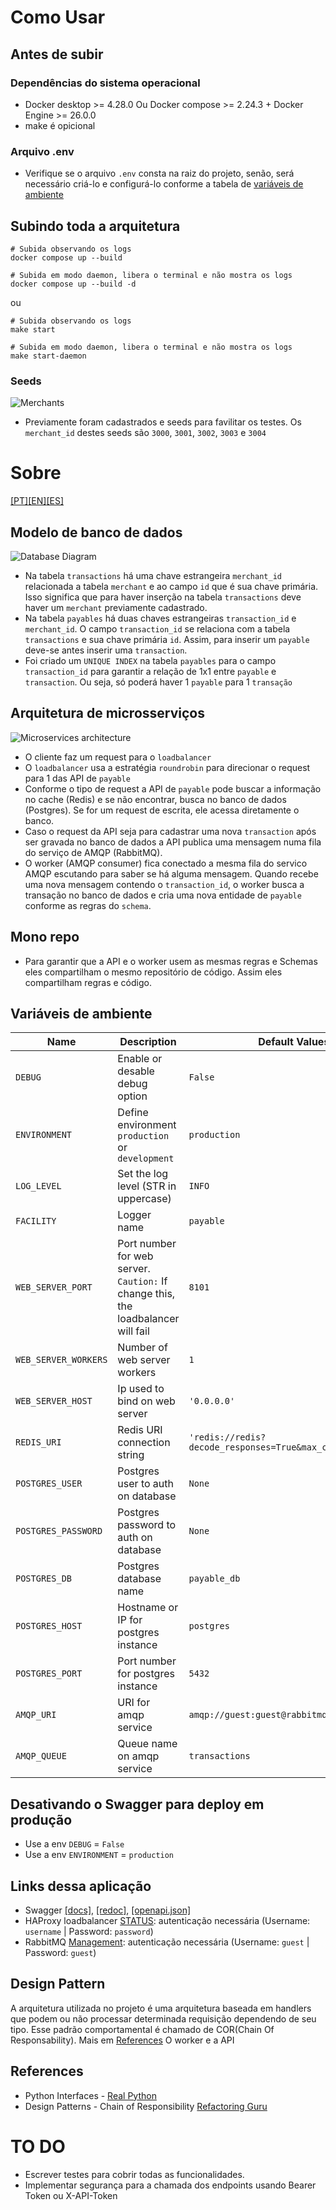 # Como Usar
## Antes de subir
### Dependências do sistema operacional
 - Docker desktop >= 4.28.0 Ou Docker compose >= 2.24.3 + Docker Engine >= 26.0.0
 - make é opicional
### Arquivo .env
 - Verifique se o arquivo `.env` consta na raiz do projeto, senão, será necessário criá-lo e configurá-lo conforme a tabela de [variáveis de ambiente](#variáveis-de-ambiente)

## Subindo toda a arquitetura
```shell
# Subida observando os logs
docker compose up --build
```
```shell
# Subida em modo daemon, libera o terminal e não mostra os logs
docker compose up --build -d
```
ou
```shell
# Subida observando os logs
make start
```
```shell
# Subida em modo daemon, libera o terminal e não mostra os logs
make start-daemon
```
### Seeds
![Merchants](docs/images/merchant_seeds.png)
 - Previamente foram cadastrados e seeds para favilitar os testes. Os `merchant_id` destes seeds são `3000`, `3001`, `3002`, `3003` e `3004`

# Sobre
[[PT]](README.md)[[EN]](docs/README.EN.md)[[ES]](docs/README.ES.md)
## Modelo de banco de dados
![Database Diagram](docs/images/database_diagram.png#center)
- Na tabela `transactions` há uma chave estrangeira `merchant_id` relacionada a tabela `merchant` e ao campo `id` que é sua chave primária. Isso significa que para haver inserção na tabela `transactions` deve haver um `merchant` previamente cadastrado.
- Na tabela `payables` há duas chaves estrangeiras `transaction_id` e `merchant_id`. O campo `transaction_id` se relaciona com a tabela `transactions` e sua chave primária `id`. Assim, para inserir um `payable` deve-se antes inserir uma `transaction`.
- Foi criado um `UNIQUE INDEX` na tabela `payables` para o campo `transaction_id` para garantir a relação de 1x1 entre `payable` e `transaction`. Ou seja, só poderá haver 1 `payable` para 1 `transação`

## Arquitetura de microsserviços
![Microservices architecture](docs/images/arquitetura_payables.png#center)
- O cliente faz um request para o `loadbalancer`
- O `loadbalancer` usa a estratégia `roundrobin` para direcionar o request para 1 das API de `payable`
- Conforme o tipo de request a API de `payable` pode buscar a informação no cache (Redis) e se não encontrar, busca no banco de dados (Postgres). Se for um request de escrita, ele acessa diretamente o banco.
- Caso o request da API seja para cadastrar uma nova `transaction` após ser gravada no banco de dados a API publica uma mensagem numa fila do serviço de AMQP (RabbitMQ).
- O worker (AMQP consumer) fica conectado a mesma fila do servico AMQP escutando para saber se há alguma mensagem. Quando recebe uma nova mensagem contendo o `transaction_id`, o worker busca a transação no banco de dados e cria uma nova entidade de `payable` conforme as regras do `schema`.

## Mono repo
- Para garantir que a API e o worker usem as mesmas regras e Schemas eles compartilham o mesmo repositório de código. Assim eles compartilham regras e código.

## Variáveis de ambiente

| Name                 | Description                                      | Default Values |
| -------------------- | ------------------------------------------------ | -------------- |
| `DEBUG`              | Enable or desable debug option                   | `False`        |
| `ENVIRONMENT`        | Define environment `production` or `development` | `production`   |
| `LOG_LEVEL`          | Set the log level (STR in uppercase)             | `INFO`         |
| `FACILITY`           | Logger name                                      | `payable `     |
| `WEB_SERVER_PORT`    | Port number for web server. `Caution:` If change this, the loadbalancer will fail | `8101`         |
| `WEB_SERVER_WORKERS` | Number of web server workers                     | `1`            |
| `WEB_SERVER_HOST`    | Ip used to bind on web server                    | `'0.0.0.0'`    |
| `REDIS_URI`          | Redis URI connection string                      | `'redis://redis?decode_responses=True&max_connections=10'` |
| `POSTGRES_USER`      | Postgres user to auth on database                | `None`         |
| `POSTGRES_PASSWORD`  | Postgres password to auth on database            | `None`         |
| `POSTGRES_DB`        | Postgres database name                           | `payable_db`   |
| `POSTGRES_HOST`      | Hostname or IP for postgres instance             | `postgres`     |
| `POSTGRES_PORT`      | Port number for postgres instance                | `5432`         |
| `AMQP_URI`           | URI for amqp service                             | `amqp://guest:guest@rabbitmq/` |
| `AMQP_QUEUE`         | Queue name on amqp service                        | `transactions` |

## Desativando o Swagger para deploy em produção
- Use a env `DEBUG` = `False`
- Use a env `ENVIRONMENT` = `production`

## Links dessa aplicação
- Swagger [[docs]](http://127.0.0.1:8181/docs), [[redoc]](http://127.0.0.1:8181/redoc), [[openapi.json]](http://127.0.0.1:8181/openapi.json)
- HAProxy loadbalancer [STATUS](http://127.0.0.1:8100/monitoring): autenticação necessária (Username: `username` | Password: `password`)
- RabbitMQ [Management](http://127.0.0.1:15672/): autenticação necessária (Username: `guest` | Password: `guest`)


## Design Pattern
A arquitetura utilizada no projeto é uma arquitetura baseada em handlers que podem ou não processar determinada requisição dependendo de seu tipo. Esse padrão comportamental é chamado de COR(Chain Of Responsability). Mais em [References](#references)
O worker e a API 


## References
- Python Interfaces - [Real Python](https://realpython.com/python-interface/)
- Design Patterns - Chain of Responsibility [Refactoring Guru](https://refactoring.guru/design-patterns/chain-of-responsibility)

# TO DO
 - Escrever testes para cobrir todas as funcionalidades.
 - Implementar segurança para a chamada dos endpoints usando Bearer Token ou X-API-Token 
